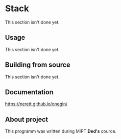 # Stack
This section isn't done yet.

## Usage
This section isn't done yet.

## Building from source
This section isn't done yet.

## Documentation
https://nerett.github.io/onegin/

## About project
This programm was written during MIPT **Ded's** cource.
